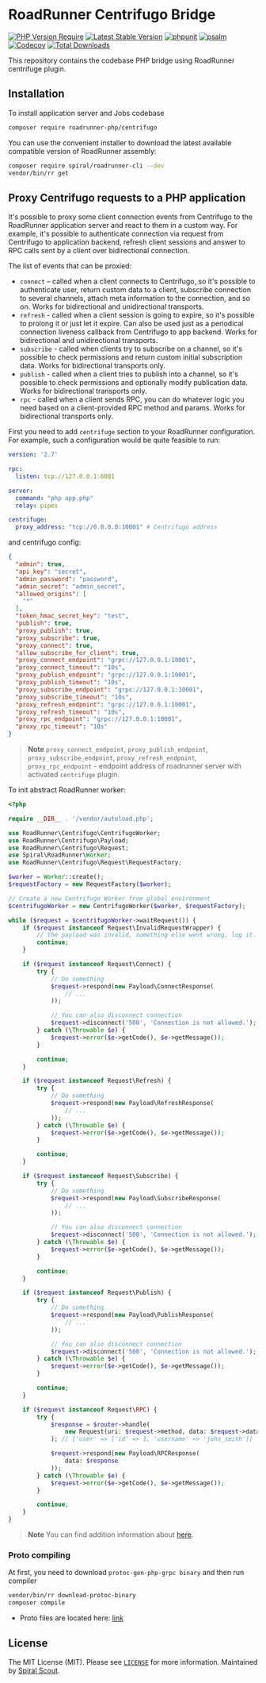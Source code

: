 # RoadRunner Centrifugo Bridge

[![PHP Version Require](https://poser.pugx.org/roadrunner-php/centrifugo/require/php)](https://packagist.org/packages/roadrunner-php/centrifugo)
[![Latest Stable Version](https://poser.pugx.org/roadrunner-php/centrifugo/v/stable)](https://packagist.org/packages/roadrunner-php/centrifugo)
[![phpunit](https://github.com/roadrunner-php/centrifugo/actions/workflows/phpunit.yml/badge.svg)](https://github.com/roadrunner-php/centrifugo/actions)
[![psalm](https://github.com/roadrunner-php/centrifugo/actions/workflows/psalm.yml/badge.svg)](https://github.com/roadrunner-php/centrifugo/actions)
[![Codecov](https://codecov.io/gh/roadrunner-php/centrifugo/branch/master/graph/badge.svg)](https://codecov.io/gh/roadrunner-php/centrifugo/)
[![Total Downloads](https://poser.pugx.org/roadrunner-php/centrifugo/downloads)](https://packagist.org/packages/roadrunner-php/centrifugo)

This repository contains the codebase PHP bridge using RoadRunner centrifuge plugin.

## Installation

To install application server and Jobs codebase

```bash
composer require roadrunner-php/centrifugo
```

You can use the convenient installer to download the latest available compatible version of RoadRunner assembly:

```bash
composer require spiral/roadrunner-cli --dev
vendor/bin/rr get
```

## Proxy Centrifugo requests to a PHP application

It's possible to proxy some client connection events from Centrifugo to the RoadRunner application server and react to
them in a custom way. For example, it's possible to authenticate connection via request from Centrifugo to application
backend, refresh client sessions and answer to RPC calls sent by a client over bidirectional connection.

The list of events that can be proxied:

* `connect` – called when a client connects to Centrifugo, so it's possible to authenticate user, return custom data to a
client, subscribe connection to several channels, attach meta information to the connection, and so on. Works for
bidirectional and unidirectional transports.
* `refresh` - called when a client session is going to expire, so it's possible to prolong it or just let it expire. Can
also be used just as a periodical connection liveness callback from Centrifugo to app backend. Works for bidirectional
and unidirectional transports.
* `subscribe` - called when clients try to subscribe on a channel, so it's possible to check permissions and return custom
initial subscription data. Works for bidirectional transports only.
* `publish` - called when a client tries to publish into a channel, so it's possible to check permissions and optionally
modify publication data. Works for bidirectional transports only.
* `rpc` - called when a client sends RPC, you can do whatever logic you need based on a client-provided RPC method and
params. Works for bidirectional transports only.

First you need to add `centrifuge` section to your RoadRunner configuration. For example, such a configuration
would be quite feasible to run:

```yaml
version: '2.7'

rpc:
  listen: tcp://127.0.0.1:6001

server:
  command: "php app.php"
  relay: pipes

centrifuge:
  proxy_address: "tcp://0.0.0.0:10001" # Centrifugo address
```

and centrifugo config:

```json
{
  "admin": true,
  "api_key": "secret",
  "admin_password": "password",
  "admin_secret": "admin_secret",
  "allowed_origins": [
    "*"
  ],
  "token_hmac_secret_key": "test",
  "publish": true,
  "proxy_publish": true,
  "proxy_subscribe": true,
  "proxy_connect": true,
  "allow_subscribe_for_client": true,
  "proxy_connect_endpoint": "grpc://127.0.0.1:10001",
  "proxy_connect_timeout": "10s",
  "proxy_publish_endpoint": "grpc://127.0.0.1:10001",
  "proxy_publish_timeout": "10s",
  "proxy_subscribe_endpoint": "grpc://127.0.0.1:10001",
  "proxy_subscribe_timeout": "10s",
  "proxy_refresh_endpoint": "grpc://127.0.0.1:10001",
  "proxy_refresh_timeout": "10s",
  "proxy_rpc_endpoint": "grpc://127.0.0.1:10001",
  "proxy_rpc_timeout": "10s"
}
```

> **Note**
> `proxy_connect_endpoint`, `proxy_publish_endpoint`, `proxy_subscribe_endpoint`, `proxy_refresh_endpoint`,
> `proxy_rpc_endpoint` - endpoint address of roadrunner server with activated `centrifuge` plugin.

To init abstract RoadRunner worker:

```php
<?php

require __DIR__ . '/vendor/autoload.php';

use RoadRunner\Centrifugo\CentrifugoWorker;
use RoadRunner\Centrifugo\Payload;
use RoadRunner\Centrifugo\Request;
use Spiral\RoadRunner\Worker;
use RoadRunner\Centrifugo\Request\RequestFactory;

$worker = Worker::create();
$requestFactory = new RequestFactory($worker);

// Create a new Centrifugo Worker from global environment
$centrifugoWorker = new CentrifugoWorker($worker, $requestFactory);

while ($request = $centrifugoWorker->waitRequest()) {
    if ($request instanceof Request\InvalidRequestWrapper) {
        // the payload was invalid, something else went wrong, log it.
        continue;
    }

    if ($request instanceof Request\Connect) {
        try {
            // Do something
            $request->respond(new Payload\ConnectResponse(
                // ...
            ));

            // You can also disconnect connection
            $request->disconnect('500', 'Connection is not allowed.');
        } catch (\Throwable $e) {
            $request->error($e->getCode(), $e->getMessage());
        }

        continue;
    }

    if ($request instanceof Request\Refresh) {
        try {
            // Do something
            $request->respond(new Payload\RefreshResponse(
                // ...
            ));
        } catch (\Throwable $e) {
            $request->error($e->getCode(), $e->getMessage());
        }

        continue;
    }

    if ($request instanceof Request\Subscribe) {
        try {
            // Do something
            $request->respond(new Payload\SubscribeResponse(
                // ...
            ));

            // You can also disconnect connection
            $request->disconnect('500', 'Connection is not allowed.');
        } catch (\Throwable $e) {
            $request->error($e->getCode(), $e->getMessage());
        }

        continue;
    }

    if ($request instanceof Request\Publish) {
        try {
            // Do something
            $request->respond(new Payload\PublishResponse(
                // ...
            ));

            // You can also disconnect connection
            $request->disconnect('500', 'Connection is not allowed.');
        } catch (\Throwable $e) {
            $request->error($e->getCode(), $e->getMessage());
        }

        continue;
    }

    if ($request instanceof Request\RPC) {
        try {
            $response = $router->handle(
                new Request(uri: $request->method, data: $request->data)
            ); // ['user' => ['id' => 1, 'username' => 'john_smith']]

            $request->respond(new Payload\RPCResponse(
                data: $response
            ));
        } catch (\Throwable $e) {
            $request->error($e->getCode(), $e->getMessage());
        }

        continue;
    }
}
```

> **Note**
> You can find addition information about [here](https://centrifugal.dev/docs/server/proxy).

### Proto compiling

At first, you need to download `protoc-gen-php-grpc binary` and then run compiler

```bash
vendor/bin/rr download-protoc-binary
composer compile
```

- Proto files are located here: [link](https://buf.build/roadrunner-server/api/docs/main:centrifugal.centrifugo.proxy)

## License

The MIT License (MIT). Please see [`LICENSE`](./LICENSE) for more information. Maintained
by [Spiral Scout](https://spiralscout.com).


